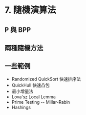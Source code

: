 # 7. 隨機演算法

## P 與 BPP

## 兩種隨機方法

## 一些範例

* Randomized QuickSort 快速排序法
* QuickHull 快速凸包
* 最小增量法
* Lova'sz Local Lemma
* Prime Testing -- Millar-Rabin
* Hashings



